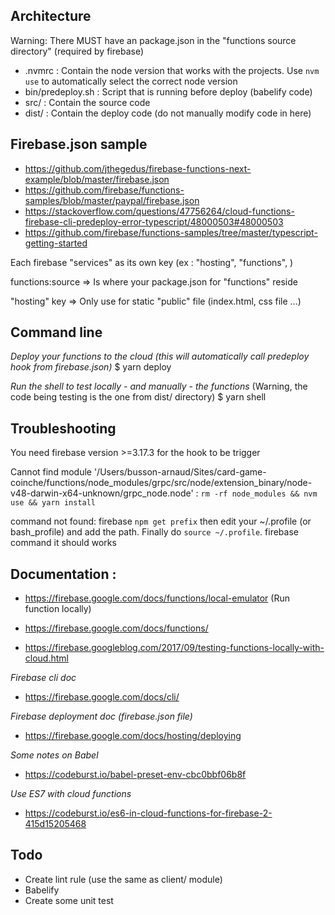 ## Architecture

Warning: There MUST have an package.json in the "functions source directory" (required by firebase)

- .nvmrc : Contain the node version that works with the projects. Use ```nvm use``` to automatically select the correct node version
- bin/predeploy.sh : Script that is running before deploy (babelify code)
- src/ : Contain the source code
- dist/ : Contain the deploy code (do not manually modify code in here)

## Firebase.json sample

- https://github.com/jthegedus/firebase-functions-next-example/blob/master/firebase.json
- https://github.com/firebase/functions-samples/blob/master/paypal/firebase.json
- https://stackoverflow.com/questions/47756264/cloud-functions-firebase-cli-predeploy-error-typescript/48000503#48000503
- https://github.com/firebase/functions-samples/tree/master/typescript-getting-started

Each firebase "services" as its own key (ex : "hosting", "functions", )

functions:source => Is where your package.json for "functions" reside

"hosting" key => Only use for static "public" file (index.html, css file ...)

## Command line 

_Deploy your functions to the cloud (this will automatically call predeploy hook from firebase.json)_
$ yarn deploy

_Run the shell to test locally - and manually - the functions_ (Warning, the code being testing is the one from dist/ directory)
$ yarn shell

## Troubleshooting 

You need firebase version >=3.17.3 for the hook to be trigger

Cannot find module '/Users/busson-arnaud/Sites/card-game-coinche/functions/node_modules/grpc/src/node/extension_binary/node-v48-darwin-x64-unknown/grpc_node.node' :
``` rm -rf node_modules && nvm use && yarn install ```

command not found: firebase
``` npm get prefix ```
then edit your ~/.profile (or bash_profile) and add the path. Finally do ```source ~/.profile```. firebase command it should works


## Documentation : 

- https://firebase.google.com/docs/functions/local-emulator (Run function locally)

- https://firebase.google.com/docs/functions/

- https://firebase.googleblog.com/2017/09/testing-functions-locally-with-cloud.html

_Firebase cli doc_
- https://firebase.google.com/docs/cli/

_Firebase deployment doc (firebase.json file)_
- https://firebase.google.com/docs/hosting/deploying

_Some notes on Babel_
- https://codeburst.io/babel-preset-env-cbc0bbf06b8f

_Use ES7 with cloud functions_
- https://codeburst.io/es6-in-cloud-functions-for-firebase-2-415d15205468


## Todo 

- Create lint rule (use the same as client/ module)
- Babelify 
- Create some unit test